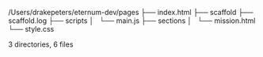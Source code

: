 /Users/drakepeters/eternum-dev/pages
├── index.html
├── scaffold
├── scaffold.log
├── scripts
│   └── main.js
├── sections
│   └── mission.html
└── style.css

3 directories, 6 files
